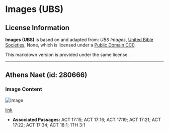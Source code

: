 # Images (UBS)

## License Information

**Images (UBS)** is based on and adapted from: _UBS Images_, [United Bible Societies](https://unitedbiblesocieties.org/), None, which is licensed under a [Public Domain CC0](https://creativecommons.org/public-domain/cc0/).

This markdown version is provided under the same license.



--------------------------------

## Athens Naet (id: 280666)

### Image Content

![Image](https://cdn.aquifer.bible/aquifer-content/resources/Media/WEB-0045_athens_night.jpg)

[link](https://cdn.aquifer.bible/aquifer-content/resources/Media/WEB-0045_athens_night.jpg)

* **Associated Passages:** ACT 17:15; ACT 17:16; ACT 17:19; ACT 17:21; ACT 17:22; ACT 17:34; ACT 18:1; 1TH 3:1

